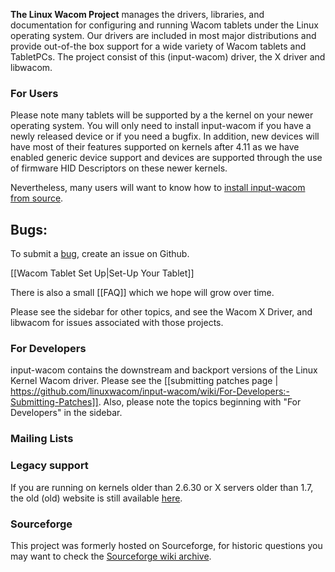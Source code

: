 

**The Linux Wacom Project** manages the drivers, libraries, and documentation for configuring and running Wacom tablets under the Linux operating system. Our drivers are included in most major distributions and provide out-of-the box support for a wide variety of Wacom tablets and TabletPCs. The project consist of this (input-wacom) driver, the X driver and libwacom.

### For Users ###
Please note many tablets will be supported by a the kernel on your newer operating system. You will only need to install input-wacom if you have a newly released device or if you need a bugfix. In addition, new devices will have most of their features supported on kernels after 4.11 as we have enabled generic device support and devices are supported through the use of firmware HID Descriptors on these newer kernels.

Nevertheless, many users will want to know how to [install input-wacom from source](https://github.com/linuxwacom/input-wacom/wiki/Installing-input-wacom-from-source). 

Bugs:
-----
To submit a [bug](https://github.com/linuxwacom/input-wacom/issues), create an
issue on Github.


[[Wacom Tablet Set Up|Set-Up Your Tablet]]

 There is also a small [[FAQ]] which we hope will grow over time.

Please see the sidebar for other topics, and see the Wacom X Driver, and libwacom for issues associated with those projects. 

### For Developers ###

input-wacom contains the downstream and backport versions of the Linux Kernel Wacom driver. Please see the [[submitting patches page | https://github.com/linuxwacom/input-wacom/wiki/For-Developers:-Submitting-Patches]]. Also, please note the topics beginning with "For Developers" in the sidebar.

### Mailing Lists ###

### Legacy support ###
If you are running on kernels older than 2.6.30 or X servers older than 1.7, the old (old) website is still available
[here](http://linuxwacom.sourceforge.net/index_old.php).
</div>

### Sourceforge ###
This project was formerly hosted on Sourceforge, for historic questions you may want to check the [Sourceforge wiki archive](http://linuxwacom.sourceforge.net/wiki/index.php/Main_Page). 